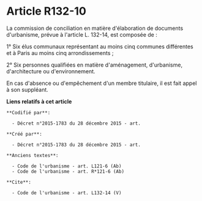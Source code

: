 # Article R132-10

La commission de conciliation en matière d'élaboration de documents d'urbanisme, prévue à l'article L. 132-14, est composée
de : 

1° Six élus communaux représentant au moins cinq communes différentes et à Paris au moins cinq arrondissements ; 

2° Six personnes qualifiées en matière d'aménagement, d'urbanisme, d'architecture ou d'environnement. 

En cas d'absence ou d'empêchement d'un membre titulaire, il est fait appel à son suppléant.

**Liens relatifs à cet article**

	**Codifié par**:

	  - Décret n°2015-1783 du 28 décembre 2015 - art.

	**Créé par**:

	  - Décret n°2015-1783 du 28 décembre 2015 - art.

	**Anciens textes**:

	  - Code de l'urbanisme - art. L121-6 (Ab)
	  - Code de l'urbanisme - art. R*121-6 (Ab)

	**Cite**:

	  - Code de l'urbanisme - art. L132-14 (V)
